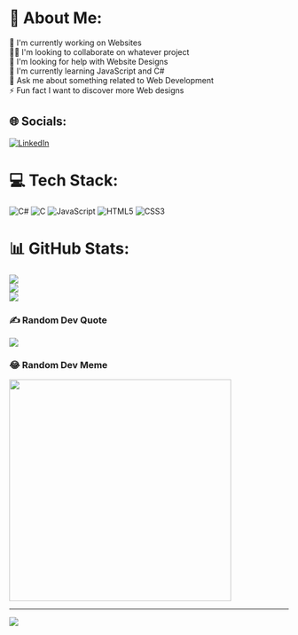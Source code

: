 # 💫 About Me:
🔭 I'm currently working on Websites<br>👯‍♀️ I'm looking to collaborate on whatever project<br>🤝 I'm looking for help with Website Designs<br>🌱 I'm currently learning JavaScript and C#<br>💬 Ask me about something related to Web Development<br>⚡ Fun fact I want to discover more Web designs


## 🌐 Socials:
[![LinkedIn](https://img.shields.io/badge/LinkedIn-%230077B5.svg?logo=linkedin&logoColor=white)](https://linkedin.com/in/Jacob-Bautista) 

# 💻 Tech Stack:
![C#](https://img.shields.io/badge/c%23-%23239120.svg?style=for-the-badge&logo=c-sharp&logoColor=white) ![C](https://img.shields.io/badge/c-%2300599C.svg?style=for-the-badge&logo=c&logoColor=white) ![JavaScript](https://img.shields.io/badge/javascript-%23323330.svg?style=for-the-badge&logo=javascript&logoColor=%23F7DF1E) ![HTML5](https://img.shields.io/badge/html5-%23E34F26.svg?style=for-the-badge&logo=html5&logoColor=white) ![CSS3](https://img.shields.io/badge/css3-%231572B6.svg?style=for-the-badge&logo=css3&logoColor=white)
# 📊 GitHub Stats:
![](https://github-readme-stats.vercel.app/api?username=Cobs03&theme=nightowl&hide_border=true&include_all_commits=true&count_private=true)<br/>
![](https://github-readme-streak-stats.herokuapp.com/?user=Cobs03&theme=nightowl&hide_border=true)<br/>
![](https://github-readme-stats.vercel.app/api/top-langs/?username=Cobs03&theme=nightowl&hide_border=true&include_all_commits=true&count_private=true&layout=compact)

### ✍️ Random Dev Quote
![](https://quotes-github-readme.vercel.app/api?type=horizontal&theme=radical)

### 😂 Random Dev Meme
<img src='https://randommeme-five.vercel.app/' style="height: 400px;"/>

---
[![](https://visitcount.itsvg.in/api?id=Cobs03&icon=1&color=0)](https://visitcount.itsvg.in)

<!-- Proudly created with GPRM ( https://gprm.itsvg.in ) -->
